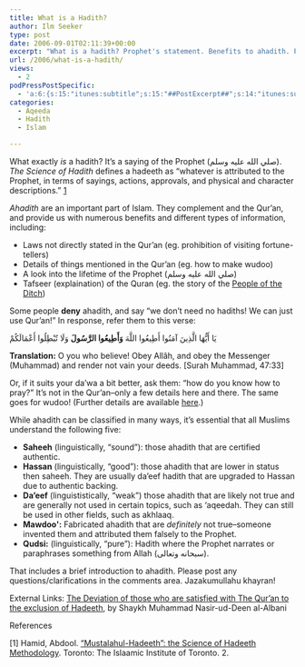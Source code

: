 ```yaml
---
title: What is a Hadith?
author: Ilm Seeker
type: post
date: 2006-09-01T02:11:39+00:00
excerpt: "What is a hadith? Prophet's statement. Benefits to ahadith. People who deny ahadith. Five basic types: saheeh, hassan, da'eef, mawdoo', and qudsi."
url: /2006/what-is-a-hadith/
views:
  - 2
podPressPostSpecific:
  - 'a:6:{s:15:"itunes:subtitle";s:15:"##PostExcerpt##";s:14:"itunes:summary";s:15:"##PostExcerpt##";s:15:"itunes:keywords";s:17:"##WordPressCats##";s:13:"itunes:author";s:10:"##Global##";s:15:"itunes:explicit";s:2:"No";s:12:"itunes:block";s:2:"No";}'
categories:
  - Aqeeda
  - Hadith
  - Islam

---
```

What exactly _is_ a hadith? It&#8217;s a saying of the Prophet (صلي الله عليه وسلم). <dfn title="مُصطَلَح الحَدِيث">The Science of Hadith</dfn> defines a hadeeth as &#8220;whatever is attributed to the Prophet, in terms of sayings, actions, approvals, and physical and character descriptions.&#8221; [1]

<dfn title="The plural of hadith">Ahadith</dfn> are an important part of Islam. They complement and the Qur&#8217;an, and provide us with numerous benefits and different types of information, including:

  * Laws not directly stated in the Qur&#8217;an (eg. prohibition of visiting fortune-tellers)
  * Details of things mentioned in the Qur&#8217;an (eg. how to make wudoo)
  * A look into the lifetime of the Prophet (صلي الله عليه وسلم)
  * Tafseer (explaination) of the Quran (eg. the story of the [People of the Ditch][1])

Some people **deny** ahadith, and say &#8220;we don&#8217;t need no hadiths! We can just use Qur&#8217;an!&#8221; In response, refer them to this verse:

<div class="quran">
  يَا أَيُّهَا الَّذِينَ آمَنُوا أَطِيعُوا اللَّهَ <strong>وَأَطِيعُوا الرَّسُولَ</strong> وَلَا تُبْطِلُوا أَعْمَالَكُمْ
</div>

**Translation:** O you who believe! Obey Allâh, and obey the Messenger (Muhammad) and render not vain your deeds. [Surah Muhammad, 47:33]

Or, if it suits your da&#8217;wa a bit better, ask them: &#8220;how do you know how to pray?&#8221; It&#8217;s not in the Qur&#8217;an&#8211;only a few details here and there. The same goes for wudoo! (Further details are available [here][2].)

While ahadith can be classified in many ways, it&#8217;s essential that all Muslims understand the following five:

  * **Saheeh** (linguistically, &#8220;sound&#8221;): those ahadith that are certified authentic.
  * **Hassan** (linguistically, &#8220;good&#8221;): those ahadith that are lower in status then saheeh. They are usually da&#8217;eef hadith that are upgraded to Hassan due to authentic backing.
  * **Da&#8217;eef** (linguististically, &#8220;weak&#8221;) those ahadith that are likely not true and are generally not used in certain topics, such as &#8216;aqeedah. They can still be used in other fields, such as akhlaaq.
  * **Mawdoo':** Fabricated ahadith that are _definitely_ not true&#8211;someone invented them and attributed them falsely to the Prophet.
  * **Qudsi:** (linguistically, &#8220;pure&#8221;): Hadith where the Prophet narrates or paraphrases something from Allah (سبحانه وتعالى).

That includes a brief introduction to ahadith. Please post any questions/clarifications in the comments area. Jazakumullahu khayran!

<p class="metaInformation">
  External Links: <a href="http://www.islaam.com/Article.aspx?id=44">The Deviation of those who are satisfied with The Qur&#8217;an to the exclusion of Hadeeth</a>, by Shaykh Muhammad Nasir-ud-Deen al-Albani
</p>

<div class="referencesTitle">
  References
</div>

<p class="reference">
  [1] Hamid, Abdool. <u>&#8220;Mustalahul-Hadeeth&#8221;: the Science of Hadeeth Methodology</u>. Toronto: The Islaamic Institute of Toronto. 2.
</p>

 [1]: /the-people-of-the-ditch-1/
 [2]: http://www.islaam.com/Article.aspx?id=44